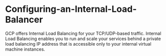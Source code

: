 # Configuring-an-Internal-Load-Balancer
GCP offers Internal Load Balancing for your TCP/UDP-based traffic. Internal Load Balancing enables you to run and scale your services behind a private load balancing IP address that is accessible only to your internal virtual machine instances.
